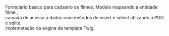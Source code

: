 
Formulario basico para cadastro de filmes.
Modelo mapeando a entidade filme ,<br>
camada de acesso a dados com metodos de insert e select utlizando a PDO e sqlite,<br>
implemetação da engine de template Twig.
